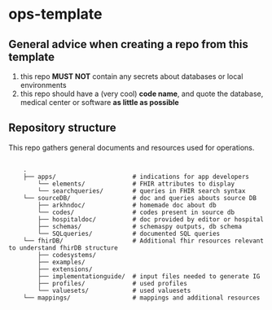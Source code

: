# ops-template

## General advice when creating a repo from this template

1. this repo **MUST NOT** contain any secrets about databases or local environments
2. this repo should have a (very cool) **code name**, and quote the database, medical center or software **as little as possible**

## Repository structure

This repo gathers general documents and resources used for operations.

```

    .
    ├── apps/                     # indications for app developers
        └── elements/             # FHIR attributes to display
        └── searchqueries/        # queries in FHIR search syntax
    └── sourceDB/                 # doc and queries abouts source DB
        ├── arkhndoc/             # homemade doc about db
        └── codes/                # codes present in source db
        ├── hospitaldoc/          # doc provided by editor or hospital
        ├── schemas/              # schemaspy outputs, db schema
        └── SQLqueries/           # documented SQL queries
    └── fhirDB/                   # Additional fhir resources relevant to understand fhirDB structure
        ├── codesystems/
        ├── examples/
        ├── extensions/
        ├── implementationguide/  # input files needed to generate IG
        ├── profiles/             # used profiles
        └── valuesets/            # used valuesets
    └── mappings/                 # mappings and additional resources

```
